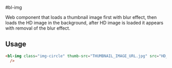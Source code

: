 #bl-img

Web component that loads a thumbnail image first with blur effect, then loads the HD image in the background, after HD image is loaded it appears with removal of the blur effect.


## Usage

```html
<bl-img class="img-circle" thumb-src="THUMBNAIL_IMAGE_URL.jpg" src="HD_IMAGE_URL.jpg"
  />
```